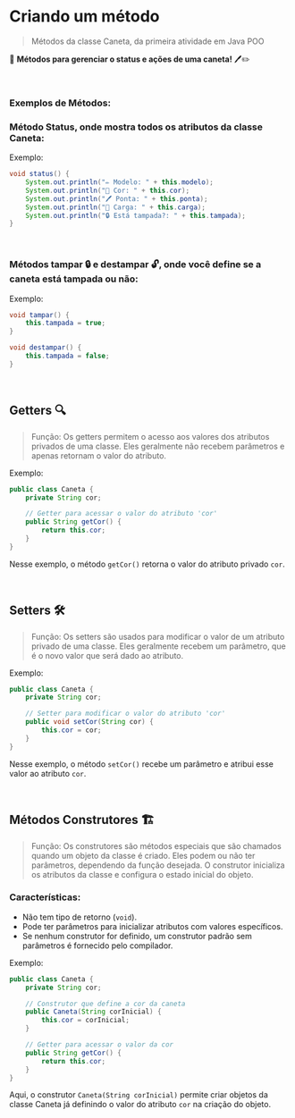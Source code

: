 # Criando um método
> Métodos da classe Caneta, da primeira atividade em Java POO

🌟 **Métodos para gerenciar o status e ações de uma caneta!** 🖊️✏️

<br>

### Exemplos de Métodos:
### Método Status, onde mostra todos os atributos da classe Caneta:
Exemplo:

```java
void status() {
    System.out.println("✏️ Modelo: " + this.modelo);
    System.out.println("🎨 Cor: " + this.cor);
    System.out.println("🖊️ Ponta: " + this.ponta);
    System.out.println("🔋 Carga: " + this.carga);
    System.out.println("🔒 Está tampada?: " + this.tampada);
}
```

<br>

### Métodos **tampar** 🔒 e **destampar** 🔓, onde você define se a caneta está tampada ou não:

Exemplo:

```java
void tampar() {
    this.tampada = true;
}

void destampar() {
    this.tampada = false;
}
```

<br>

## Getters 🔍
> Função: Os getters permitem o acesso aos valores dos atributos privados de uma classe. Eles geralmente não recebem parâmetros e apenas retornam o valor do atributo.  

Exemplo:  

```java
public class Caneta {
    private String cor;

    // Getter para acessar o valor do atributo 'cor'
    public String getCor() {
        return this.cor;
    }
}
``` 

Nesse exemplo, o método `getCor()` retorna o valor do atributo privado `cor`.

<br>

## Setters 🛠️
> Função: Os setters são usados para modificar o valor de um atributo privado de uma classe. Eles geralmente recebem um parâmetro, que é o novo valor que será dado ao atributo.  

Exemplo:

```java
public class Caneta {
    private String cor;

    // Setter para modificar o valor do atributo 'cor'
    public void setCor(String cor) {
        this.cor = cor;
    }
}
``` 

Nesse exemplo, o método `setCor()` recebe um parâmetro e atribui esse valor ao atributo `cor`.

<br>

## Métodos Construtores 🏗️

> Função: Os construtores são métodos especiais que são chamados quando um objeto da classe é criado. Eles podem ou não ter parâmetros, dependendo da função desejada. O construtor inicializa os atributos da classe e configura o estado inicial do objeto.

### Características:

- Não tem tipo de retorno (`void`).
- Pode ter parâmetros para inicializar atributos com valores específicos.
- Se nenhum construtor for definido, um construtor padrão sem parâmetros é fornecido pelo compilador.  

Exemplo:

```java
public class Caneta {
    private String cor;

    // Construtor que define a cor da caneta
    public Caneta(String corInicial) {
        this.cor = corInicial;
    }

    // Getter para acessar o valor da cor
    public String getCor() {
        return this.cor;
    }
}
``` 
Aqui, o construtor `Caneta(String corInicial)` permite criar objetos da classe Caneta já definindo o valor do atributo `cor` na criação do objeto.











